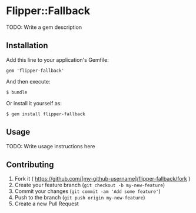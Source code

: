 # Flipper::Fallback

TODO: Write a gem description

## Installation

Add this line to your application's Gemfile:

    gem 'flipper-fallback'

And then execute:

    $ bundle

Or install it yourself as:

    $ gem install flipper-fallback

## Usage

TODO: Write usage instructions here

## Contributing

1. Fork it ( https://github.com/[my-github-username]/flipper-fallback/fork )
2. Create your feature branch (`git checkout -b my-new-feature`)
3. Commit your changes (`git commit -am 'Add some feature'`)
4. Push to the branch (`git push origin my-new-feature`)
5. Create a new Pull Request
